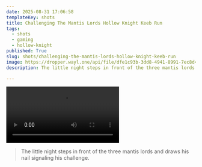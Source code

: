 ```yaml
---
date: 2025-08-31 17:06:58
templateKey: shots
title: Challenging The Mantis Lords Hollow Knight Keeb Run
tags:
  - shots
  - gaming
  - hollow-knight
published: True
slug: shots/challenging-the-mantis-lords-hollow-knight-keeb-run
image: https://dropper.wayl.one/api/file/dfe1c93b-3dd8-4941-8991-7ec8d4b49beb.mp4
description: The little night steps in front of the three mantis lords and draws his nail signaling his challenge.

---
```


![Challenging the mantis lords hollow knight keeb run](https://dropper.wayl.one/api/file/dfe1c93b-3dd8-4941-8991-7ec8d4b49beb.mp4)

> The little night steps in front of the three mantis lords and draws his nail signaling his challenge.
